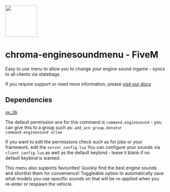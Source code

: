 <img src="https://github.com/Gravxd/fivem-enginesound-menu/assets/75702884/95a09e7e-d8aa-4955-ae0a-ae1ce6a639d4" width="100" height="100"><br>
# chroma-enginesoundmenu - FiveM
Easy to use menu to allow you to change your engine sound ingame - syncs to all clients via statebags.

If you require support or need more information, please [visit our docs](https://docs.grav.wtf)

## Dependencies
[ox_lib](https://github.com/overextended/ox_lib)

The default permission ace for this command is `command.enginesound` - you can give this to a group such as:
`add_ace group.donator command.enginesound allow`

If you want to edit the permissions check such as for jobs or your framework, edit the `server_config.lua`
You can configure your sounds via `client_config.lua` as well as the default keybind - leave it blank if no default keybind is wanted.

This menu also supports favourites! Quickly find the best engine sounds and shortlist them for convenience!
Toggleable option to automatically save what models you use specific sounds on that will be re-applied when you re-enter or respawn the vehicle.
